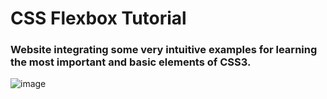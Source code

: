 # CSS Flexbox Tutorial
### Website integrating some very intuitive examples for learning the most important and basic elements of CSS3.

![image](https://user-images.githubusercontent.com/50996658/214468237-f0422375-73bf-4632-be96-a26b51caecdc.png)
